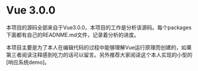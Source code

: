 # Vue 3.0.0

本项目的源码全部来自于Vue3.0.0，本项目的工作是分析该源码。每个packages下面都有自己的READNME.md文件，记录着分析的进度。

本项目主要是为了本人在编辑代码的过程中能够理解Vue运行原理而创建的，如果第三者阅读注释感到吃力的话可以留言。另外推荐大家阅读这个本人实现的小型的[响应系统demo]。